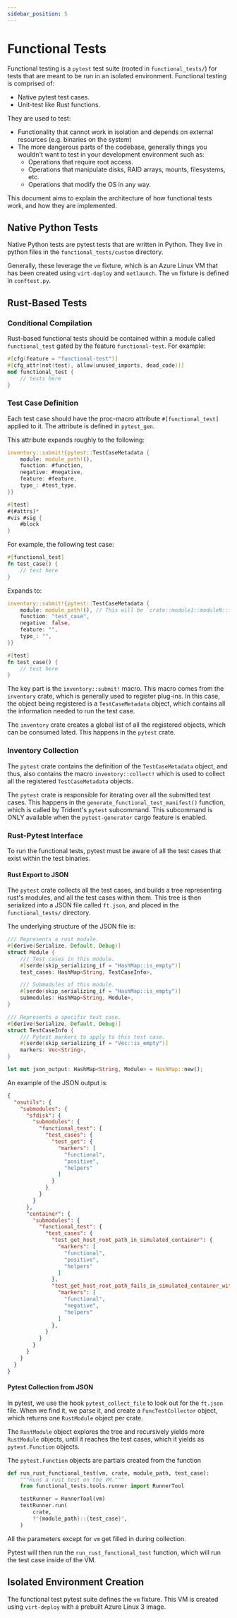 ```yaml
---
sidebar_position: 5
---
```


# Functional Tests

Functional testing is a `pytest` test suite (rooted in `functional_tests/`) for
tests that are meant to be run in an isolated environment. Functional testing is
comprised of:

- Native pytest test cases.
- Unit-test like Rust functions.

They are used to test:

- Functionality that cannot work in isolation and depends on external resources
  (e.g. binaries on the system)
- The more dangerous parts of the codebase, generally things you wouldn't want
  to test in your development environment such as:
  - Operations that require root access.
  - Operations that manipulate disks, RAID arrays, mounts, filesystems, etc.
  - Operations that modify the OS in any way.

This document aims to explain the architecture of how functional tests work, and
how they are implemented.

## Native Python Tests

Native Python tests are pytest tests that are written in Python. They live in
python files in the `functional_tests/custom` directory.

Generally, these leverage the `vm` fixture, which is an Azure Linux VM that has been
created using `virt-deploy` and `netlaunch`. The `vm` fixture is defined in
`conftest.py`.

## Rust-Based Tests

### Conditional Compilation

Rust-based functional tests should be contained within a module called `functional_test`
gated by the feature `functional-test`. For example:

```rust
#[cfg(feature = "functional-test")]
#[cfg_attr(not(test), allow(unused_imports, dead_code))]
mod functional_test {
    // tests here
}
```

### Test Case Definition

Each test case should have the proc-macro attribute `#[functional_test]` applied
to it. The attribute is defined in `pytest_gen`.

This attribute expands roughly to the following:

```rust
inventory::submit!{pytest::TestCaseMetadata {
    module: module_path!(),
    function: #function,
    negative: #negative,
    feature: #feature,
    type_: #test_type,
}}

#[test]
#(#attrs)*
#vis #sig {
    #block
}
```

For example, the following test case:

```rust
#[functional_test]
fn test_case() {
    // test here
}
```

Expands to:

```rust
inventory::submit!{pytest::TestCaseMetadata {
    module: module_path!(), // This will be `crate::module1::moduleN::functional_test`
    function: "test_case",
    negative: false,
    feature: "",
    type_: "",
}}

#[test]
fn test_case() {
    // test here
}
```

The key part is the `inventory::submit!` macro. This macro comes from the
`inventory` crate, which is generally used to register plug-ins. In this case,
the object being registered is a `TestCaseMetadata` object, which contains all
the information needed to run the test case.

The `inventory` crate creates a global list of all the registered objects, which
can be consumed lated. This happens in the `pytest` crate.

### Inventory Collection

The `pytest` crate contains the definition of the `TestCaseMetadata` object, and
thus, also contains the macro `inventory::collect!` which is used to collect all
the registered `TestCaseMetadata` objects.

The `pytest` crate is responsible for iterating over all the submitted test
cases. This happens in the `generate_functional_test_manifest()` function, which
is called by Trident's `pytest` subcommand. This subcommand is ONLY available
when the `pytest-generator` cargo feature is enabled.

### Rust-Pytest Interface

To run the functional tests, pytest must be aware of all the test cases that
exist within the test binaries.

#### Rust Export to JSON

The `pytest` crate collects all the test cases, and builds a tree representing
rust's modules, and all the test cases within them. This tree is then serialized
into a JSON file called `ft.json`, and placed in the `functional_tests/`
directory.

The underlying structure of the JSON file is:

```rust
/// Represents a rust module.
#[derive(Serialize, Default, Debug)]
struct Module {
    /// Test cases in this module.
    #[serde(skip_serializing_if = "HashMap::is_empty")]
    test_cases: HashMap<String, TestCaseInfo>,

    /// Submodules of this module.
    #[serde(skip_serializing_if = "HashMap::is_empty")]
    submodules: HashMap<String, Module>,
}

/// Represents a specific test case.
#[derive(Serialize, Default, Debug)]
struct TestCaseInfo {
    /// Pytest markers to apply to this test case.
    #[serde(skip_serializing_if = "Vec::is_empty")]
    markers: Vec<String>,
}

let mut json_output: HashMap<String, Module> = HashMap::new();
```

An example of the JSON output is:

```json
{
  "osutils": {
    "submodules": {
      "sfdisk": {
        "submodules": {
          "functional_test": {
            "test_cases": {
              "test_get": {
                "markers": [
                  "functional",
                  "positive",
                  "helpers"
                ]
              }
            }
          }
        }
      },
      "container": {
        "submodules": {
          "functional_test": {
            "test_cases": {
              "test_get_host_root_path_in_simulated_container": {
                "markers": [
                  "functional",
                  "positive",
                  "helpers"
                ]
              },
              "test_get_host_root_path_fails_in_simulated_container_without_host_mount": {
                "markers": [
                  "functional",
                  "negative",
                  "helpers"
                ]
              },
            }
          }
        }
      }
    }
  }
}
```

#### Pytest Collection from JSON

In pytest, we use the hook `pytest_collect_file` to look out for the `ft.json`
file. When we find it, we parse it, and create a `FuncTestCollector` object,
which returns one `RustModule` object per crate.

The `RustModule` object explores the tree and recursively yields more
`RustModule` objects, until it reaches the test cases, which it yields as
`pytest.Function` objects.

The `pytest.Function` objects are partials created from the function

```python
def run_rust_functional_test(vm, crate, module_path, test_case):
    """Runs a rust test on the VM."""
    from functional_tests.tools.runner import RunnerTool

    testRunner = RunnerTool(vm)
    testRunner.run(
        crate,
        f"{module_path}::{test_case}",
    )
```

All the parameters except for `vm` get filled in during collection.

Pytest will then run the `run_rust_functional_test` function, which will run the
test case inside of the VM.

## Isolated Environment Creation

The functional test pytest suite defines the `vm` fixture. This VM is created
using `virt-deploy` with a prebuilt Azure Linux 3 image.
